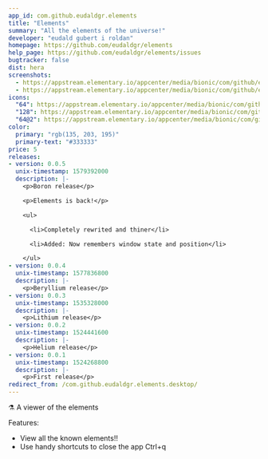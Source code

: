 ```yaml
---
app_id: com.github.eudaldgr.elements
title: "Elements"
summary: "All the elements of the universe!"
developer: "eudald gubert i roldan"
homepage: https://github.com/eudaldgr/elements
help_page: https://github.com/eudaldgr/elements/issues
bugtracker: false
dist: hera
screenshots:
  - https://appstream.elementary.io/appcenter/media/bionic/com/github/eudaldgr.elements/1ABAAC7C3539EB7C7198DB12D2DC0925/screenshots/image-1_orig.png
  - https://appstream.elementary.io/appcenter/media/bionic/com/github/eudaldgr.elements/1ABAAC7C3539EB7C7198DB12D2DC0925/screenshots/image-2_orig.png
icons:
  "64": https://appstream.elementary.io/appcenter/media/bionic/com/github/eudaldgr.elements/1ABAAC7C3539EB7C7198DB12D2DC0925/icons/64x64/com.github.eudaldgr.elements_com.github.eudaldgr.elements.png
  "128": https://appstream.elementary.io/appcenter/media/bionic/com/github/eudaldgr.elements/1ABAAC7C3539EB7C7198DB12D2DC0925/icons/128x128/com.github.eudaldgr.elements_com.github.eudaldgr.elements.png
  "64@2": https://appstream.elementary.io/appcenter/media/bionic/com/github/eudaldgr.elements/1ABAAC7C3539EB7C7198DB12D2DC0925/icons/64x64@2/com.github.eudaldgr.elements_com.github.eudaldgr.elements.png
color:
  primary: "rgb(135, 203, 195)"
  primary-text: "#333333"
price: 5
releases:
- version: 0.0.5
  unix-timestamp: 1579392000
  description: |-
    <p>Boron release</p>

    <p>Elements is back!</p>

    <ul>

      <li>Completely rewrited and thiner</li>

      <li>Added: Now remembers window state and position</li>

    </ul>
- version: 0.0.4
  unix-timestamp: 1577836800
  description: |-
    <p>Beryllium release</p>
- version: 0.0.3
  unix-timestamp: 1535328000
  description: |-
    <p>Lithium release</p>
- version: 0.0.2
  unix-timestamp: 1524441600
  description: |-
    <p>Helium release</p>
- version: 0.0.1
  unix-timestamp: 1524268800
  description: |-
    <p>First release</p>
redirect_from: /com.github.eudaldgr.elements.desktop/
---
```


<p>⚗️ A viewer of the elements</p>
<p>Features:</p>
<ul>
  <li>View all the known elements!!</li>
  <li>Use handy shortcuts to close the app Ctrl+q</li>
</ul>